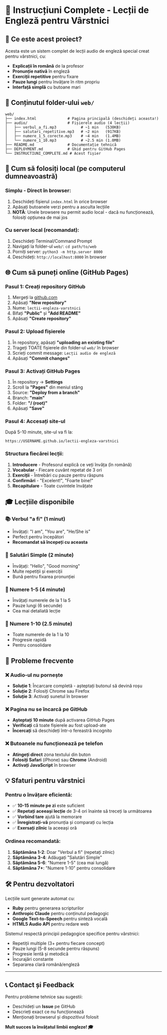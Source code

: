# 📖 Instrucțiuni Complete - Lecții de Engleză pentru Vârstnici

## 🎯 Ce este acest proiect?

Acesta este un sistem complet de lecții audio de engleză special creat pentru vârstnici, cu:
- **Explicații în română** de la profesor
- **Pronunție nativă** în engleză 
- **Exerciții repetitive** pentru fixare
- **Pauze lungi** pentru învățare în ritm propriu
- **Interfață simplă** cu butoane mari

## 📁 Conținutul folder-ului `web/`

```
web/
├── index.html              # Pagina principală (deschideți aceasta!)
├── audio/                  # Fișierele audio (4 lecții)
│   ├── verbul_a_fi.mp3           # ~1 min   (530KB)
│   ├── salutari_repetitive.mp3   # ~2 min   (917KB)
│   ├── numere_1_5_corecte.mp3    # ~4 min   (1.4MB)
│   └── numere_1_10.mp3           # ~2.5 min (1.0MB)
├── README.md               # Documentație tehnică
├── DEPLOYMENT.md           # Ghid pentru GitHub Pages
└── INSTRUCTIUNI_COMPLETE.md # Acest fișier
```

## 🚀 Cum să folosiți local (pe computerul dumneavoastră)

### Simplu - Direct în browser:
1. Deschideți fișierul `index.html` în orice browser
2. Apăsați butoanele verzi pentru a asculta lecțiile
3. **NOTĂ**: Unele browsere nu permit audio local - dacă nu funcționează, folosiți opțiunea de mai jos

### Cu server local (recomandat):
1. Deschideți Terminal/Command Prompt
2. Navigați la folder-ul `web/`: `cd path/to/web`  
3. Porniți server: `python3 -m http.server 8000`
4. Deschideți: `http://localhost:8000` în browser

## 🌐 Cum să puneți online (GitHub Pages)

### Pasul 1: Creați repository GitHub
1. Mergeți la [github.com](https://github.com) 
2. Apăsați **"New repository"**
3. Nume: `lectii-engleza-varstnici` 
4. Bifați **"Public"** și **"Add README"**
5. Apăsați **"Create repository"**

### Pasul 2: Upload fișierele
1. În repository, apăsați **"uploading an existing file"**
2. Trageți TOATE fișierele din folder-ul `web/` în browser
3. Scrieți commit message: `Lecții audio de engleză`
4. Apăsați **"Commit changes"**

### Pasul 3: Activați GitHub Pages
1. În repository → **Settings** 
2. Scroll la **"Pages"** din meniul stâng
3. Source: **"Deploy from a branch"**
4. Branch: **"main"** 
5. Folder: **"/ (root)"**
6. Apăsați **"Save"**

### Pasul 4: Accesați site-ul
După 5-10 minute, site-ul va fi la:
```
https://USERNAME.github.io/lectii-engleza-varstnici
```


### Structura fiecărei lecții:
1. **Introducere** - Profesorul explică ce veți învăța (în română)
2. **Vocabular** - Fiecare cuvânt repetat de 3 ori
3. **Exerciții** - Întrebări cu pauze pentru răspuns
4. **Confirmări** - "Excelent!", "Foarte bine!"
5. **Recapitulare** - Toate cuvintele învățate

## 🎓 Lecțiile disponibile

### 📚 Verbul "a fi" (1 minut)
- Învățați: "I am", "You are", "He/She is"
- Perfect pentru începători
- **Recomandat să începeți cu aceasta**

### 👋 Salutări Simple (2 minute)  
- Învățați: "Hello", "Good morning"
- Multe repetiții și exerciții
- Bună pentru fixarea pronunției

### 🔢 Numere 1-5 (4 minute)
- Învățați numerele de la 1 la 5
- Pauze lungi (6 secunde)
- Cea mai detaliată lecție

### 🔢 Numere 1-10 (2.5 minute)
- Toate numerele de la 1 la 10
- Progresie rapidă
- Pentru consolidare

## 🔧 Probleme frecvente

### ❌ Audio-ul nu pornește
- **Soluție 1**: Încarcare completă - așteptați butonul să devină roșu
- **Soluție 2**: Folosiți Chrome sau Firefox
- **Soluție 3**: Activați sunetul în browser

### ❌ Pagina nu se încarcă pe GitHub
- **Așteptați 10 minute** după activarea GitHub Pages
- **Verificați** că toate fișierele au fost upload-ate
- **Încercați** să deschideți într-o fereastră incognito

### ❌ Butoanele nu funcționează pe telefon
- **Atingeți direct** zona textului din buton
- **Folosiți Safari** (iPhone) sau **Chrome** (Android)
- **Activați JavaScript** în browser

## 💡 Sfaturi pentru vârstnici

### Pentru o învățare eficientă:
- ✅ **10-15 minute pe zi** este suficient
- ✅ **Repetați aceeași lecție** de 3-4 ori înainte să treceți la următoarea  
- ✅ **Vorbind tare** ajută la memorare
- ✅ **Înregistrați-vă** pronunția și comparați cu lecția
- ✅ **Exersați zilnic** la aceeași oră

### Ordinea recomandată:
1. **Săptămâna 1-2**: Doar "Verbul a fi" (repetați zilnic)
2. **Săptămâna 3-4**: Adăugați "Salutări Simple"  
3. **Săptămâna 5-6**: "Numere 1-5" (cea mai lungă)
4. **Săptămâna 7+**: "Numere 1-10" pentru consolidare

## 🛠️ Pentru dezvoltatori

Lecțiile sunt generate automat cu:
- **Ruby** pentru generarea scripturilor
- **Anthropic Claude** pentru conținutul pedagogic
- **Google Text-to-Speech** pentru sinteză vocală
- **HTML5 Audio API** pentru redare web

Sistemul respectă principii pedagogice specifice pentru vârstnici:
- Repetiții multiple (3+ pentru fiecare concept)
- Pauze lungi (5-8 secunde pentru răspuns)
- Progresie lentă și metodică
- Încurajări constante
- Separarea clară română/engleză

---

## 📞 Contact și Feedback

Pentru probleme tehnice sau sugestii:
- Deschideți un **Issue** pe GitHub
- Descrieți exact ce nu funcționează
- Menționați browserul și dispozitivul folosit

**Mult succes la învățatul limbii engleze! 🎓**
